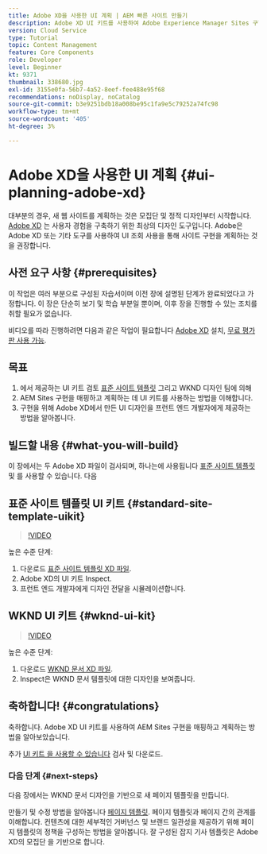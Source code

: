 ```yaml
---
title: Adobe XD을 사용한 UI 계획 | AEM 빠른 사이트 만들기
description: Adobe XD UI 키트를 사용하여 Adobe Experience Manager Sites 구현을 디자인하고 가속화하는 방법을 살펴볼 수 있습니다.
version: Cloud Service
type: Tutorial
topic: Content Management
feature: Core Components
role: Developer
level: Beginner
kt: 9371
thumbnail: 338680.jpg
exl-id: 3155e0fa-56b7-4a52-8eef-fee488e95f68
recommendations: noDisplay, noCatalog
source-git-commit: b3e9251bdb18a008be95c1fa9e5c79252a74fc98
workflow-type: tm+mt
source-wordcount: '405'
ht-degree: 3%

---
```


# Adobe XD을 사용한 UI 계획 {#ui-planning-adobe-xd}

대부분의 경우, 새 웹 사이트를 계획하는 것은 모집단 및 정적 디자인부터 시작합니다. [Adobe XD](https://www.adobe.com/products/xd.html) 는 사용자 경험을 구축하기 위한 최상의 디자인 도구입니다. Adobe은 Adobe XD 또는 기타 도구를 사용하여 UI 조회 사용을 통해 사이트 구현을 계획하는 것을 권장합니다.

## 사전 요구 사항 {#prerequisites}

이 작업은 여러 부분으로 구성된 자습서이며 이전 장에 설명된 단계가 완료되었다고 가정합니다. 이 장은 단순히 보기 및 학습 부분일 뿐이며, 이후 장을 진행할 수 있는 조치를 취할 필요가 없습니다.

비디오를 따라 진행하려면 다음과 같은 작업이 필요합니다 [Adobe XD](https://www.adobe.com/products/xd/pricing/free-trial.html) 설치, [무료 평가판 사용 가능](https://www.adobe.com/products/xd/pricing/free-trial.html).

## 목표

1. 에서 제공하는 UI 키트 검토 [표준 사이트 템플릿](https://github.com/adobe/aem-site-template-standard) 그리고 WKND 디자인 팀에 의해
1. AEM Sites 구현을 매핑하고 계획하는 데 UI 키트를 사용하는 방법을 이해합니다.
1. 구현을 위해 Adobe XD에서 만든 UI 디자인을 프런트 엔드 개발자에게 제공하는 방법을 알아봅니다.

## 빌드할 내용 {#what-you-will-build}

이 장에서는 두 Adobe XD 파일이 검사되며, 하나는에 사용됩니다 [표준 사이트 템플릿](https://github.com/adobe/aem-site-template-standard) 및 를 사용할 수 있습니다. 다음

## 표준 사이트 템플릿 UI 키트 {#standard-site-template-uikit}

>[!VIDEO](https://video.tv.adobe.com/v/338680?quality=12&learn=on)

높은 수준 단계:

1. 다운로드 [표준 사이트 템플릿 XD 파일](https://github.com/adobe/aem-site-template-standard/raw/main/files/wireframe.xd).
1. Adobe XD의 UI 키트 Inspect.
1. 프런트 엔드 개발자에게 디자인 전달을 시뮬레이션합니다.

## WKND UI 키트 {#wknd-ui-kit}

>[!VIDEO](https://video.tv.adobe.com/v/30214?quality=12&learn=on)

높은 수준 단계:

1. 다운로드 [WKND 문서 XD 파일](https://github.com/adobe/aem-guides-wknd/releases/download/aem-guides-wknd-0.0.2/AEM_UI-kit-WKND-article-design.xd).
1. Inspect은 WKND 문서 템플릿에 대한 디자인을 보여줍니다.

## 축하합니다! {#congratulations}

축하합니다. Adobe XD UI 키트를 사용하여 AEM Sites 구현을 매핑하고 계획하는 방법을 알아보았습니다.

추가 [UI 키트 을 사용할 수 있습니다](https://www.adobe.com/products/xd/features/ui-kits.html) 검사 및 다운로드.

### 다음 단계 {#next-steps}

다음 장에서는 WKND 문서 디자인을 기반으로 새 페이지 템플릿을 만듭니다.

만들기 및 수정 방법을 알아봅니다 [페이지 템플릿](./page-templates.md). 페이지 템플릿과 페이지 간의 관계를 이해합니다. 컨텐츠에 대한 세부적인 거버넌스 및 브랜드 일관성을 제공하기 위해 페이지 템플릿의 정책을 구성하는 방법을 알아봅니다.  잘 구성된 잡지 기사 템플릿은 Adobe XD의 모집단 을 기반으로 합니다.
